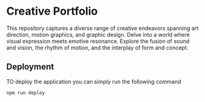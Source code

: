 # Creative Portfolio

This repository captures a diverse range of creative endeavors spanning art direction, motion graphics, and graphic design. Delve into a world where visual expression meets emotive resonance. Explore the fusion of sound and vision, the rhythm of motion, and the interplay of form and concept.

## Deployment 

TO deploy the application you can simply run the following command

```sh
npm run deploy
```